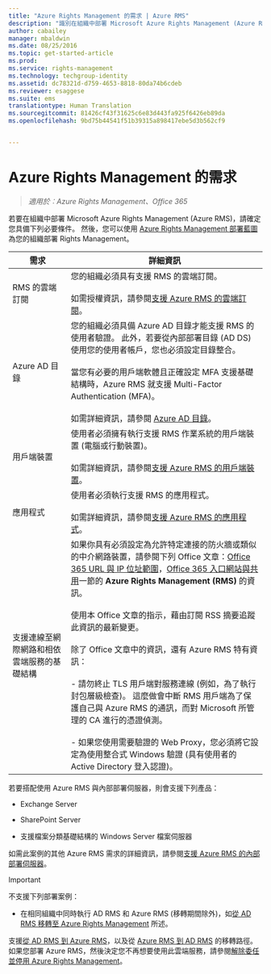```yaml
---
title: "Azure Rights Management 的需求 | Azure RMS"
description: "識別在組織中部署 Microsoft Azure Rights Management (Azure RMS) 的必要條件。"
author: cabailey
manager: mbaldwin
ms.date: 08/25/2016
ms.topic: get-started-article
ms.prod: 
ms.service: rights-management
ms.technology: techgroup-identity
ms.assetid: dc78321d-d759-4653-8818-80da74b6cdeb
ms.reviewer: esaggese
ms.suite: ems
translationtype: Human Translation
ms.sourcegitcommit: 81426cf43f31625c6e83d443fa925f6426eb89da
ms.openlocfilehash: 9bd75b44541f51b39315a898417ebe5d3b562cf9


---
```


# Azure Rights Management 的需求

>*適用於︰Azure Rights Management、Office 365*


若要在組織中部署 Microsoft Azure Rights Management (Azure RMS)，請確定您具備下列必要條件。 然後，您可以使用 [Azure Rights Management 部署藍圖](../plan-design/deployment-roadmap.md)為您的組織部署 Rights Management。

|需求|詳細資訊|
|---------------|--------------------|
|RMS 的雲端訂閱|您的組織必須具有支援 RMS 的雲端訂閱。<br /><br />如需授權資訊，請參閱[支援 Azure RMS 的雲端訂閱](requirements-subscriptions.md)。|
|Azure AD 目錄|您的組織必須具備 Azure AD 目錄才能支援 RMS 的使用者驗證。 此外，若要從內部部署目錄 (AD DS) 使用您的使用者帳戶，您也必須設定目錄整合。<br /><br />當您有必要的用戶端軟體且正確設定 MFA 支援基礎結構時，Azure RMS 就支援 Multi-Factor Authentication (MFA)。<br /><br />如需詳細資訊，請參閱 [Azure AD 目錄](requirements-azure-ad.md)。|
|用戶端裝置|使用者必須擁有執行支援 RMS 作業系統的用戶端裝置 (電腦或行動裝置)。<br /><br />如需詳細資訊，請參閱[支援 Azure RMS 的用戶端裝置](requirements-client-devices.md)。|
|應用程式|使用者必須執行支援 RMS 的應用程式。<br /><br />如需詳細資訊，請參閱[支援 Azure RMS 的應用程式](requirements-applications.md)。|
|支援連線至網際網路和相依雲端服務的基礎結構|如果你具有必須設定為允許特定連接的防火牆或類似的中介網路裝置，請參閱下列 Office 文章：[Office 365 URL 與 IP 位址範圍](https://support.office.com/en-US/article/Office-365-URLs-and-IP-address-ranges-8548a211-3fe7-47cb-abb1-355ea5aa88a2)，[Office 365 入口網站與共用](https://support.office.com/article/Office-365-URLs-and-IP-address-ranges-8548a211-3fe7-47cb-abb1-355ea5aa88a2#BKMK_Portal-identity)一節的 **Azure Rights Management (RMS)** 的資訊。<br /><br />使用本 Office 文章的指示，藉由訂閱 RSS 摘要追蹤此資訊的最新變更。<br /><br />除了 Office 文章中的資訊，還有 Azure RMS 特有資訊：<br /><br />- 請勿終止 TLS 用戶端對服務連線 (例如，為了執行封包層級檢查)。 這麼做會中斷 RMS 用戶端為了保護自己與 Azure RMS 的通訊，而對 Microsoft 所管理的 CA 進行的憑證偵測。<br /><br />- 如果您使用需要驗證的 Web Proxy，您必須將它設定為使用整合式 Windows 驗證 (具有使用者的 Active Directory 登入認證)。|

若要搭配使用 Azure RMS 與內部部署伺服器，則會支援下列產品：

-   Exchange Server

-   SharePoint Server

-   支援檔案分類基礎結構的 Windows Server 檔案伺服器

如需此案例的其他 Azure RMS 需求的詳細資訊，請參閱[支援 Azure RMS 的內部部署伺服器](requirements-servers.md)。

> [!IMPORTANT]
> 不支援下列部署案例：
> 
> -   在相同組織中同時執行 AD RMS 和 Azure RMS (移轉期間除外)，如[從 AD RMS 移轉至 Azure Rights Management](../plan-design/migrate-from-ad-rms-to-azure-rms.md) 所述。
> 
> 支援[從 AD RMS 到 Azure RMS](http://technet.microsoft.com/library/Dn858447.aspx)，以及從 [Azure RMS 到 AD RMS](http://msdn.microsoft.com/library/azure/dn629429.aspx) 的移轉路徑。 如果您部署 Azure RMS，然後決定您不再想要使用此雲端服務，請參閱[解除委任並停用 Azure Rights Management](../deploy-use/decommission-deactivate.md)。






<!--HONumber=Aug16_HO4-->


